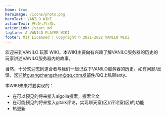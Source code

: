 ```yaml
---
home: true
heroImage: /icons/photo.png
heroText: VANILO WIKI
actionText: 开↗始↘吟↗唱↘
actionLink: /start.md
tagline: A VANILO PLAYER WIKI
footer: MIT Licensed | Copyright © 2021-2022 VANILO WIKI
---
```


欢迎来到VANILO 玩家 WIKI，本WIKI主要向有兴趣了解VANILO服务器的历史的玩家讲述VANILO服务器内的故事。

当然，十分欢迎志同道合者与我们一起记叙下VANILO服务器的历史。如有问题/反馈，欢迎给guangchangzhen@qq.com发邮件/QQ上私聊axty。

本WIKI未来将要实现的：

- 在可以预见的将来接入algolia搜索，搜索全文
- 在可能预见的将来接入gitalk评论，实现聊天室(区)/评论室(区)的功能
- 热更新